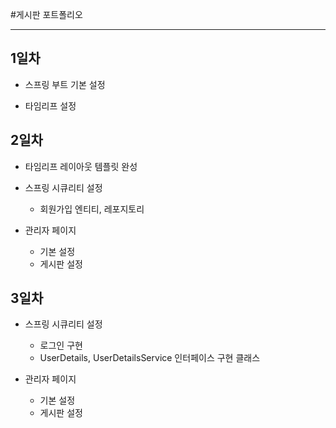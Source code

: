 #게시판 포트폴리오
***
## 1일차
* 스프링 부트 기본 설정

* 타임리프 설정


## 2일차
* 타임리프 레이아웃 템플릿 완성

* 스프링 시큐리티 설정
  - 회원가입 엔티티, 레포지토리

* 관리자 페이지
  - 기본 설정
  - 게시판 설정


## 3일차
* 스프링 시큐리티 설정
  - 로그인 구현
  - UserDetails, UserDetailsService 인터페이스 구현 클래스

* 관리자 페이지
  - 기본 설정
  - 게시판 설정